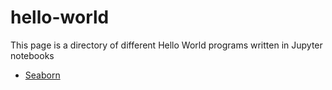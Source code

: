 # hello-world
This page is a directory of different Hello World programs written in Jupyter notebooks


* [Seaborn](seaborn.ipynb)
